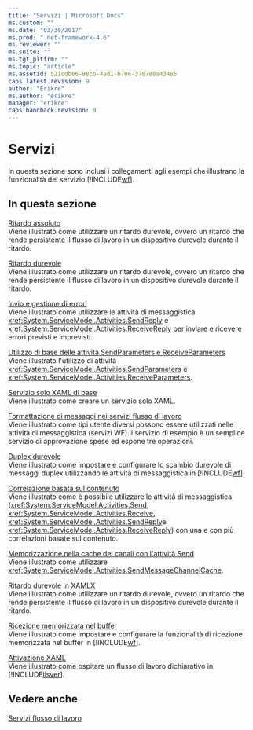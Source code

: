 ```yaml
---
title: "Servizi | Microsoft Docs"
ms.custom: ""
ms.date: "03/30/2017"
ms.prod: ".net-framework-4.6"
ms.reviewer: ""
ms.suite: ""
ms.tgt_pltfrm: ""
ms.topic: "article"
ms.assetid: 521cdb66-98cb-4ad1-b706-370788a43485
caps.latest.revision: 9
author: "Erikre"
ms.author: "erikre"
manager: "erikre"
caps.handback.revision: 9
---
```

# Servizi
In questa sezione sono inclusi i collegamenti agli esempi che illustrano la funzionalità del servizio [!INCLUDE[wf](../../../../includes/wf-md.md)].  
  
## In questa sezione  
 [Ritardo assoluto](../../../../docs/framework/windows-workflow-foundation/samples/absolute-delay.md)  
 Viene illustrato come utilizzare un ritardo durevole, ovvero un ritardo che rende persistente il flusso di lavoro in un dispositivo durevole durante il ritardo.  
  
 [Ritardo durevole](../../../../docs/framework/windows-workflow-foundation/samples/durable-delay.md)  
 Viene illustrato come utilizzare un ritardo durevole, ovvero un ritardo che rende persistente il flusso di lavoro in un dispositivo durevole durante il ritardo.  
  
 [Invio e gestione di errori](../../../../docs/framework/windows-workflow-foundation/samples/sending-and-handling-faults.md)  
 Viene illustrato come utilizzare le attività di messaggistica <xref:System.ServiceModel.Activities.SendReply> e <xref:System.ServiceModel.Activities.ReceiveReply> per inviare e ricevere errori previsti e imprevisti.  
  
 [Utilizzo di base delle attività SendParameters e ReceiveParameters](../../../../docs/framework/windows-workflow-foundation/samples/basic-usage-of-sendparameters-and-receiveparameters-activities.md)  
 Viene illustrato l'utilizzo di attività <xref:System.ServiceModel.Activities.SendParameters> e <xref:System.ServiceModel.Activities.ReceiveParameters>.  
  
 [Servizio solo XAML di base](../../../../docs/framework/windows-workflow-foundation/samples/basic-xaml-only-service.md)  
 Viene illustrato come creare un servizio solo XAML.  
  
 [Formattazione di messaggi nei servizi flusso di lavoro](../../../../docs/framework/windows-workflow-foundation/samples/formatting-messages-in-workflow-services.md)  
 Viene illustrato come tipi utente diversi possono essere utilizzati nelle attività di messaggistica \(servizi WF\).Il servizio di esempio è un semplice servizio di approvazione spese ed espone tre operazioni.  
  
 [Duplex durevole](../../../../docs/framework/windows-workflow-foundation/samples/durable-duplex.md)  
 Viene illustrato come impostare e configurare lo scambio durevole di messaggi duplex utilizzando le attività di messaggistica in [!INCLUDE[wf](../../../../includes/wf-md.md)].  
  
 [Correlazione basata sul contenuto](../../../../docs/framework/windows-workflow-foundation/samples/content-based-correlation.md)  
 Viene illustrato come è possibile utilizzare le attività di messaggistica \(<xref:System.ServiceModel.Activities.Send>, <xref:System.ServiceModel.Activities.Receive>, <xref:System.ServiceModel.Activities.SendReply>e <xref:System.ServiceModel.Activities.ReceiveReply>\) con una e con più correlazioni basate sul contenuto.  
  
 [Memorizzazione nella cache dei canali con l'attività Send](../../../../docs/framework/windows-workflow-foundation/samples/channel-caching-with-send.md)  
 Viene illustrato come utilizzare <xref:System.ServiceModel.Activities.SendMessageChannelCache>.  
  
 [Ritardo durevole in XAMLX](../../../../docs/framework/windows-workflow-foundation/samples/durable-delay-in-xamlx.md)  
 Viene illustrato come utilizzare un ritardo durevole, ovvero un ritardo che rende persistente il flusso di lavoro in un dispositivo durevole durante il ritardo.  
  
 [Ricezione memorizzata nel buffer](../../../../docs/framework/windows-workflow-foundation/samples/buffered-receive.md)  
 Viene illustrato come impostare e configurare la funzionalità di ricezione memorizzata nel buffer in [!INCLUDE[wf](../../../../includes/wf-md.md)].  
  
 [Attivazione XAML](../../../../docs/framework/windows-workflow-foundation/samples/xaml-activation.md)  
 Viene illustrato come ospitare un flusso di lavoro dichiarativo in [!INCLUDE[iisver](../../../../includes/iisver-md.md)].  
  
## Vedere anche  
 [Servizi flusso di lavoro](../../../../docs/framework/wcf/feature-details/workflow-services.md)